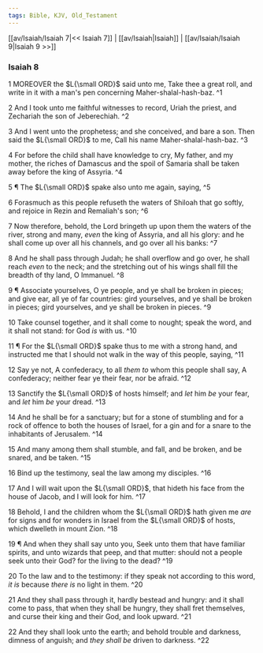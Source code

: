 ```yaml
---
tags: Bible, KJV, Old_Testament
---
```


[[av/Isaiah/Isaiah 7|<< Isaiah 7]] | [[av/Isaiah|Isaiah]] | [[av/Isaiah/Isaiah 9|Isaiah 9 >>]]

### Isaiah 8

1 MOREOVER the $L{\small ORD}$ said unto me, Take thee a great roll, and write in it with a man's pen concerning Maher-shalal-hash-baz. ^1

2 And I took unto me faithful witnesses to record, Uriah the priest, and Zechariah the son of Jeberechiah. ^2

3 And I went unto the prophetess; and she conceived, and bare a son. Then said the $L{\small ORD}$ to me, Call his name Maher-shalal-hash-baz. ^3

4 For before the child shall have knowledge to cry, My father, and my mother, the riches of Damascus and the spoil of Samaria shall be taken away before the king of Assyria. ^4

5 ¶ The $L{\small ORD}$ spake also unto me again, saying, ^5

6 Forasmuch as this people refuseth the waters of Shiloah that go softly, and rejoice in Rezin and Remaliah's son; ^6

7 Now therefore, behold, the Lord bringeth up upon them the waters of the river, strong and many, _even_ the king of Assyria, and all his glory: and he shall come up over all his channels, and go over all his banks: ^7

8 And he shall pass through Judah; he shall overflow and go over, he shall reach _even_ to the neck; and the stretching out of his wings shall fill the breadth of thy land, O Immanuel. ^8

9 ¶ Associate yourselves, O ye people, and ye shall be broken in pieces; and give ear, all ye of far countries: gird yourselves, and ye shall be broken in pieces; gird yourselves, and ye shall be broken in pieces. ^9

10 Take counsel together, and it shall come to nought; speak the word, and it shall not stand: for God _is_ with us. ^10

11 ¶ For the $L{\small ORD}$ spake thus to me with a strong hand, and instructed me that I should not walk in the way of this people, saying, ^11

12 Say ye not, A confederacy, to all _them_ _to_ whom this people shall say, A confederacy; neither fear ye their fear, nor be afraid. ^12

13 Sanctify the $L{\small ORD}$ of hosts himself; and _let_ him _be_ your fear, and _let_ him _be_ your dread. ^13

14 And he shall be for a sanctuary; but for a stone of stumbling and for a rock of offence to both the houses of Israel, for a gin and for a snare to the inhabitants of Jerusalem. ^14

15 And many among them shall stumble, and fall, and be broken, and be snared, and be taken. ^15

16 Bind up the testimony, seal the law among my disciples. ^16

17 And I will wait upon the $L{\small ORD}$, that hideth his face from the house of Jacob, and I will look for him. ^17

18 Behold, I and the children whom the $L{\small ORD}$ hath given me _are_ for signs and for wonders in Israel from the $L{\small ORD}$ of hosts, which dwelleth in mount Zion. ^18

19 ¶ And when they shall say unto you, Seek unto them that have familiar spirits, and unto wizards that peep, and that mutter: should not a people seek unto their God? for the living to the dead? ^19

20 To the law and to the testimony: if they speak not according to this word, _it_ _is_ because _there_ _is_ no light in them. ^20

21 And they shall pass through it, hardly bestead and hungry: and it shall come to pass, that when they shall be hungry, they shall fret themselves, and curse their king and their God, and look upward. ^21

22 And they shall look unto the earth; and behold trouble and darkness, dimness of anguish; and _they_ _shall_ _be_ driven to darkness. ^22
